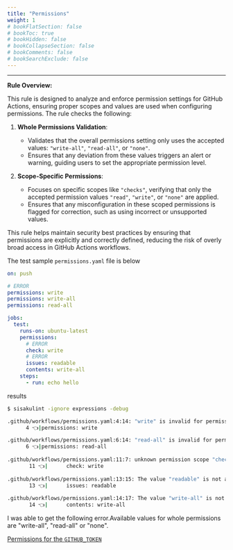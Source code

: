 ```yaml
---
title: "Permissions"
weight: 1
# bookFlatSection: false
# bookToc: true
# bookHidden: false
# bookCollapseSection: false
# bookComments: false
# bookSearchExclude: false
---
```


---

**Rule Overview:**

This rule is designed to analyze and enforce permission settings for GitHub Actions, ensuring proper scopes and values are used when configuring permissions. The rule checks the following:

1. **Whole Permissions Validation**:
   - Validates that the overall permissions setting only uses the accepted values: `"write-all"`, `"read-all"`, or `"none"`.
   - Ensures that any deviation from these values triggers an alert or warning, guiding users to set the appropriate permission level.

2. **Scope-Specific Permissions**:
   - Focuses on specific scopes like `"checks"`, verifying that only the accepted permission values `"read"`, `"write"`, or `"none"` are applied.
   - Ensures that any misconfiguration in these scoped permissions is flagged for correction, such as using incorrect or unsupported values.

This rule helps maintain security best practices by ensuring that permissions are explicitly and correctly defined, reducing the risk of overly broad access in GitHub Actions workflows.

The test sample `permissions.yaml` file is below

```yaml
on: push

# ERROR
permissions: write
permissions: write-all
permissions: read-all

jobs:
  test:
    runs-on: ubuntu-latest
    permissions:
      # ERROR
      check: write
      # ERROR
      issues: readable
      contents: write-all
    steps:
      - run: echo hello
```

results

```bash
$ sisakulint -ignore expressions -debug

.github/workflows/permissions.yaml:4:14: "write" is invalid for permission for all the scopes. [permissions]
      4 👈|permissions: write

.github/workflows/permissions.yaml:6:14: "read-all" is invalid for permission for all the scopes. [permissions]
      6 👈|permissions: read-all
                   
.github/workflows/permissions.yaml:11:7: unknown permission scope "check". all available permission scopes are "actions", "checks", "contents", "deployments", "discussions", "id-token", "issues", "packages", "pages", "pull-requests", "repository-projects", "security-events", "statuses" [permissions]
       11 👈|      check: write
             
.github/workflows/permissions.yaml:13:15: The value "readable" is not a valid permission for the scope "issues". Only 'read', 'write', or 'none' are acceptable values. [permissions]
       13 👈|      issues: readable
                     
.github/workflows/permissions.yaml:14:17: The value "write-all" is not a valid permission for the scope "contents". Only 'read', 'write', or 'none' are acceptable values. [permissions]
       14 👈|      contents: write-all
```

I was able to get the following error.Available values for whole permissions are "write-all", "read-all" or "none".

[Permissions for the `GITHUB_TOKEN`](https://docs.github.com/en/actions/security-guides/automatic-token-authentication#permissions-for-the-github_token)
